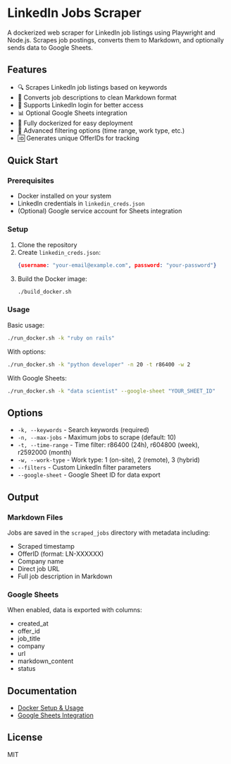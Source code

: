 # LinkedIn Jobs Scraper

A dockerized web scraper for LinkedIn job listings using Playwright and Node.js. Scrapes job postings, converts them to Markdown, and optionally sends data to Google Sheets.

## Features

- 🔍 Scrapes LinkedIn job listings based on keywords
- 📝 Converts job descriptions to clean Markdown format
- 🔐 Supports LinkedIn login for better access
- 📊 Optional Google Sheets integration
- 🐳 Fully dockerized for easy deployment
- 🎯 Advanced filtering options (time range, work type, etc.)
- 🆔 Generates unique OfferIDs for tracking

## Quick Start

### Prerequisites

- Docker installed on your system
- LinkedIn credentials in `linkedin_creds.json`
- (Optional) Google service account for Sheets integration

### Setup

1. Clone the repository
2. Create `linkedin_creds.json`:
   ```json
   {username: "your-email@example.com", password: "your-password"}
   ```
3. Build the Docker image:
   ```bash
   ./build_docker.sh
   ```

### Usage

Basic usage:
```bash
./run_docker.sh -k "ruby on rails"
```

With options:
```bash
./run_docker.sh -k "python developer" -n 20 -t r86400 -w 2
```

With Google Sheets:
```bash
./run_docker.sh -k "data scientist" --google-sheet "YOUR_SHEET_ID"
```

## Options

- `-k, --keywords` - Search keywords (required)
- `-n, --max-jobs` - Maximum jobs to scrape (default: 10)
- `-t, --time-range` - Time filter: r86400 (24h), r604800 (week), r2592000 (month)
- `-w, --work-type` - Work type: 1 (on-site), 2 (remote), 3 (hybrid)
- `--filters` - Custom LinkedIn filter parameters
- `--google-sheet` - Google Sheet ID for data export

## Output

### Markdown Files

Jobs are saved in the `scraped_jobs` directory with metadata including:
- Scraped timestamp
- OfferID (format: LN-XXXXXX)
- Company name
- Direct job URL
- Full job description in Markdown

### Google Sheets

When enabled, data is exported with columns:
- created_at
- offer_id
- job_title
- company
- url
- markdown_content
- status

## Documentation

- [Docker Setup & Usage](README_DOCKER.md)
- [Google Sheets Integration](GOOGLE_SHEETS_SETUP.md)

## License

MIT
